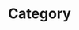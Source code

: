 ---
title: "Category"
layout: categories
permalink: /categories/
autor_profile: true
sidebar_main: true
---